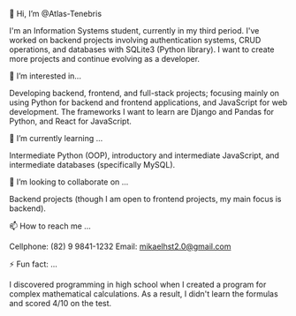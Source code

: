 👋 Hi, I’m @Atlas-Tenebris

I'm an Information Systems student, currently in my third period. I've worked on backend projects involving authentication systems, CRUD operations, and databases with SQLite3 (Python library). I want to create more projects and continue evolving as a developer.

👀 I’m interested in...

Developing backend, frontend, and full-stack projects; focusing mainly on using Python for backend and frontend applications, and JavaScript for web development. The frameworks I want to learn are Django and Pandas for Python, and React for JavaScript.

🌱 I’m currently learning ...

Intermediate Python (OOP), introductory and intermediate JavaScript, and intermediate databases (specifically MySQL).

💞️ I’m looking to collaborate on ...

Backend projects (though I am open to frontend projects, my main focus is backend).

📫 How to reach me ...

Cellphone: (82) 9 9841-1232
Email: mikaelhst2.0@gmail.com 

⚡ Fun fact: ...

I discovered programming in high school when I created a program for complex mathematical calculations. 
As a result, I didn't learn the formulas and scored 4/10 on the test.

<!---
Atlas-Tenebris/Atlas-Tenebris is a ✨ special ✨ repository because its `README.md` (this file) appears on your GitHub profile.
You can click the Preview link to take a look at your changes.
--->
